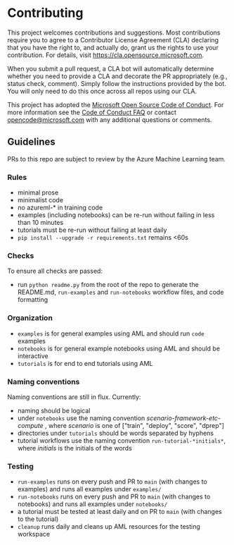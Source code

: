 # Contributing

This project welcomes contributions and suggestions.  Most contributions require you to agree to a
Contributor License Agreement (CLA) declaring that you have the right to, and actually do, grant us
the rights to use your contribution. For details, visit https://cla.opensource.microsoft.com.

When you submit a pull request, a CLA bot will automatically determine whether you need to provide
a CLA and decorate the PR appropriately (e.g., status check, comment). Simply follow the instructions
provided by the bot. You will only need to do this once across all repos using our CLA.

This project has adopted the [Microsoft Open Source Code of Conduct](https://opensource.microsoft.com/codeofconduct/).
For more information see the [Code of Conduct FAQ](https://opensource.microsoft.com/codeofconduct/faq/) or
contact [opencode@microsoft.com](mailto:opencode@microsoft.com) with any additional questions or comments.

## Guidelines

PRs to this repo are subject to review by the Azure Machine Learning team.

### Rules

* minimal prose
* minimalist code
* no azureml-* in training code
* examples (including notebooks) can be re-run without failing in less than 10 minutes
* tutorials must be re-run without failing at least daily
* `pip install --upgrade -r requirements.txt` remains <60s

### Checks

To ensure all checks are passed:

* run `python readme.py` from the root of the repo to generate the README.md, `run-examples` and `run-notebooks` workflow files, and code formatting

### Organization

* `examples` is for general examples using AML and should run `code` examples
* `notebooks` is for general example notebooks using AML and should be interactive
* `tutorials` is for end to end tutorials using AML

### Naming conventions

Naming conventions are still in flux. Currently:

* naming should be logical
* under `notebooks` use the naming convention *scenario-framework-etc-compute* , where *scenario* is one of ["train", "deploy", "score", "dprep"]
* directories under `tutorials` should be words separated by hyphens
* tutorial workflows use the naming convention `run-tutorial-*initials*`, where *initials* is the initials of the words

### Testing

* `run-examples` runs on every push and PR to `main` (with changes to examples) and runs all examples under `examples/`
* `run-notebooks` runs on every push and PR to `main` (with changes to notebooks) and runs all examples under `notebooks/`
* a tutorial must be tested at least daily and on PR to `main` (with changes to the tutorial)
* `cleanup` runs daily and cleans up AML resources for the testing workspace
